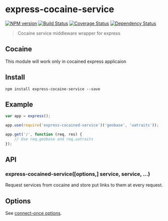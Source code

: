 # express-cocaine-service 
[![NPM version][npm-image]][npm-url] [![Build Status][travis-image]][travis-url] [![Coverage Status][coveralls-image]][coveralls-url] [![Dependency Status][depstat-image]][depstat-url]
> Cocaine service middleware wrapper for express

## Cocaine

This module will work only in cocained express applicaion

## Install

`npm install express-cocaine-service --save`

## Example

```js
var app = express();

app.use(require('express-cocained-service')('geobase', 'uatraits'));

app.get('/', function (req, res) {
	// Use req.geobase and req.uatraits
});
```

## API

### express-cocained-service([options,] service, service, ...)

Request services from cocaine and store put links to them at every request.

## Options

See [connect-once options](https://github.com/floatdrop/connect-once).

[npm-url]: https://npmjs.org/package/express-cocaine-service
[npm-image]: https://badge.fury.io/js/express-cocaine-service.png

[travis-url]: http://travis-ci.org/floatdrop/express-cocaine-service
[travis-image]: https://travis-ci.org/floatdrop/express-cocaine-service.png?branch=master

[coveralls-url]: https://coveralls.io/r/floatdrop/express-cocaine-service
[coveralls-image]: https://coveralls.io/repos/floatdrop/express-cocaine-service/badge.png

[depstat-url]: https://david-dm.org/floatdrop/express-cocaine-service
[depstat-image]: https://david-dm.org/floatdrop/express-cocaine-service.png?theme=shields.io
